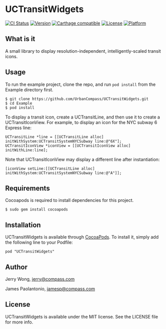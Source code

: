 # UCTransitWidgets

[![CI Status](http://img.shields.io/travis/UrbanCompass/UCTransitWidgets.svg?style=flat)](https://travis-ci.org/UrbanCompass/UCTransitWidgets)
[![Version](https://img.shields.io/cocoapods/v/UCTransitWidgets.svg?style=flat)](http://cocoadocs.org/docsets/UCTransitWidgets)
[![Carthage compatible](https://img.shields.io/badge/Carthage-compatible-4BC51D.svg?style=flat)](https://github.com/Carthage/Carthage)
[![License](https://img.shields.io/cocoapods/l/UCTransitWidgets.svg?style=flat)](http://cocoadocs.org/docsets/UCTransitWidgets)
[![Platform](https://img.shields.io/cocoapods/p/UCTransitWidgets.svg?style=flat)](http://cocoadocs.org/docsets/UCTransitWidgets)

## What is it

A small library to display resolution-independent, intelligently-scaled transit icons.

## Usage

To run the example project, clone the repo, and run `pod install` from the Example directory first.

```shell
$ git clone https://github.com/UrbanCompass/UCTransitWidgets.git
$ cd Example
$ pod install
```

To display a transit icon, create a UCTransitLine, and then use it to create a UCTransitIconView. For example, to display an icon for the NYC subway 6 Express line:

```objc
UCTransitLine *line = [[UCTransitLine alloc] initWithSystem:UCTransitSystemNYCSubway line:@"6X"];
UCTransitIconView *iconView = [[UCTransitIconView alloc] initWithLine:line];
```

Note that UCTransitIconView may display a different line after instantiation:

```objc
[iconView setLine:[[UCTransitLine alloc] initWithSystem:UCTransitSystemNYCSubway line:@"A"]];
```

## Requirements

Cocoapods is required to install dependencies for this project.

```shell
$ sudo gem install cocoapods
```

## Installation

UCTransitWidgets is available through [CocoaPods](http://cocoapods.org). To install
it, simply add the following line to your Podfile:

    pod "UCTransitWidgets"

## Author

Jerry Wong, jerry@compass.com

James Paolantonio, jamesp@compass.com

## License

UCTransitWidgets is available under the MIT license. See the LICENSE file for more info.

